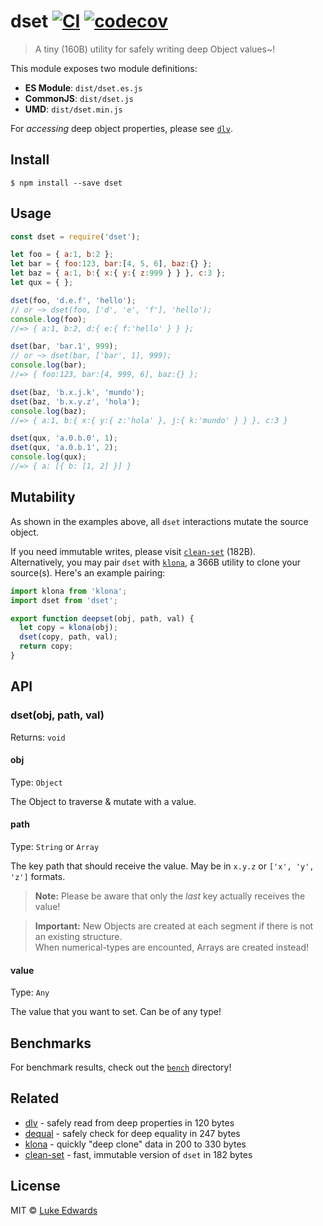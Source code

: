 # dset [![CI](https://github.com/lukeed/dset/workflows/CI/badge.svg)](https://github.com/lukeed/dset/actions?query=workflow%3ACI) [![codecov](https://badgen.net/codecov/c/github/lukeed/dset)](https://codecov.io/gh/lukeed/dset)

> A tiny (160B) utility for safely writing deep Object values~!

This module exposes two module definitions:

* **ES Module**: `dist/dset.es.js`
* **CommonJS**: `dist/dset.js`
* **UMD**: `dist/dset.min.js`

For _accessing_ deep object properties, please see [`dlv`](https://github.com/developit/dlv).

## Install

```
$ npm install --save dset
```


## Usage

```js
const dset = require('dset');

let foo = { a:1, b:2 };
let bar = { foo:123, bar:[4, 5, 6], baz:{} };
let baz = { a:1, b:{ x:{ y:{ z:999 } } }, c:3 };
let qux = { };

dset(foo, 'd.e.f', 'hello');
// or ~> dset(foo, ['d', 'e', 'f'], 'hello');
console.log(foo);
//=> { a:1, b:2, d:{ e:{ f:'hello' } } };

dset(bar, 'bar.1', 999);
// or ~> dset(bar, ['bar', 1], 999);
console.log(bar);
//=> { foo:123, bar:[4, 999, 6], baz:{} };

dset(baz, 'b.x.j.k', 'mundo');
dset(baz, 'b.x.y.z', 'hola');
console.log(baz);
//=> { a:1, b:{ x:{ y:{ z:'hola' }, j:{ k:'mundo' } } }, c:3 }

dset(qux, 'a.0.b.0', 1);
dset(qux, 'a.0.b.1', 2);
console.log(qux);
//=> { a: [{ b: [1, 2] }] }
```

## Mutability

As shown in the examples above, all `dset` interactions mutate the source object.

If you need immutable writes, please visit [`clean-set`](https://github.com/fwilkerson/clean-set) (182B).<br>
Alternatively, you may pair `dset` with [`klona`](https://github.com/lukeed/klona), a 366B utility to clone your source(s). Here's an example pairing:

```js
import klona from 'klona';
import dset from 'dset';

export function deepset(obj, path, val) {
  let copy = klona(obj);
  dset(copy, path, val);
  return copy;
}
```


## API

### dset(obj, path, val)

Returns: `void`

#### obj

Type: `Object`

The Object to traverse & mutate with a value.

#### path

Type: `String` or `Array`

The key path that should receive the value. May be in `x.y.z` or `['x', 'y', 'z']` formats.

> **Note:** Please be aware that only the _last_ key actually receives the value!

> **Important:** New Objects are created at each segment if there is not an existing structure.<br>When numerical-types are encounted, Arrays are created instead!

#### value

Type: `Any`

The value that you want to set. Can be of any type!


## Benchmarks

For benchmark results, check out the [`bench`](/bench) directory!


## Related

- [dlv](https://github.com/developit/dlv) - safely read from deep properties in 120 bytes
- [dequal](https://github.com/lukeed/dequal) - safely check for deep equality in 247 bytes
- [klona](https://github.com/lukeed/klona) - quickly "deep clone" data in 200 to 330 bytes
- [clean-set](https://github.com/fwilkerson/clean-set) - fast, immutable version of `dset` in 182 bytes


## License

MIT © [Luke Edwards](https://lukeed.com)
